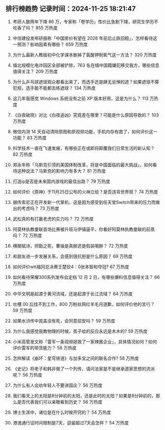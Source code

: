 
## 排行榜趋势 记录时间：2024-11-25 18:21:47
  
  1. 考研人数两年下降 86 万，专家称「卷学历」性价比急剧下降，研究生学历不吃香了吗？ 855 万热度
    
  2. 中信建投发布研报称「中国房价有望在 2026 年前后止跌回稳」，怎样看待这一预测？影响因素有哪些？ 659 万热度
    
  3. 为什么最新人教版初中化学课本删掉了氯酸钾制氧气这一方法？ 320 万热度
    
  4. 缅北规模化电诈园区全部被铲除，763 名在缅中国籍嫌犯移交我方，哪些信息值得关注？ 209 万热度
    
  5. 为什么乒乓球遮球观众都看出来了，而选手还是肆无忌惮的遮？如果遮球不算犯规，选手能不能都去练遮球？ 134 万热度
    
  6. 这几年我感觉 Windows 系统没有之前 XP 版本好用，这是为什么？ 113 万热度
    
  7. 《白夜破晓》对比《白夜追凶》究竟差在哪里？可能是什么原因导致的？ 103 万热度
    
  8. 微信内测 14 天自动清除原图和原视频功能，手机内存有救了，如何评价这一功能？ 83 万热度
    
  9. 科学技术一直在飞速发展，有哪些正在或即将颠覆我们日常生活的新认知？ 82 万热度
    
  10. 郑永年称「马斯克引领的美国体制改革，将是中国面临的最大挑战」，如何看待这种说法？马斯克的影响力有多大？ 81 万热度
    
  11. 打造ip是否是未来国内游戏的最佳出路？ 79 万热度
    
  12. 如何评价《原神》于11月25日公布的火神立绘？是否违背世界观？ 74 万热度
    
  13. 据传索尼正在开发新一代掌机，这是因为感受到任天堂Switch带来的压力而做出的考虑吗？ 73 万热度
    
  14. 武松真的有打赢老虎的实力吗？ 72 万热度
    
  15. 阿莫林执教曼联首场比赛被升班马伊镇逼平，你看好阿莫林执教曼联的前景吗？ 72 万热度
    
  16. 横槊赋诗，师勖之死，曹操是真醉还是假装喝醉？ 72 万热度
    
  17. 和朋友进一步发展关系，会感到很抗拒是什么原因？ 69 万热度
    
  18. 如何评价wtt福冈总决赛王楚钦4：0张本智和夺冠? 67 万热度
    
  19. 如何看待荣耀300系列发布会定档 12 月 2 日，有哪些爆料信息值得关注？ 66 万热度
    
  20. 中华文明是起源于黄河流域，还是起源于长江流域？ 64 万热度
    
  21. 吐槽 00 后找不到工作，800 万粉丝网红羊毛月道歉，如何评价他的言行？ 59 万热度
    
  22. 如果水浒传中晁盖没有死，会同意招安吗？ 59 万热度
    
  23. 为什么我感觉我教物理的时候，孩子给的反应永远是木木的? 59 万热度
    
  24. 小米高管发文称「雷军一条视频拯救了一家辣酱企业」，具体情况如何？如何评价雷军的带货能力？ 58 万热度
    
  25. 怎样解读《崩坏：星穹铁道》与加多宝之间的联名合作? 58 万热度
    
  26. 《史记》将老子和韩非做了一个列传，请问法家是不是继承道家思想的流派呢？ 56 万热度
    
  27. 为什么有人会劝年轻人不要进国企？ 56 万热度
    
  28. 我们看天上的太阳是8分钟前的太阳，还是此时的太阳？如果是8分钟前的，那么是否代表我们可以亲眼看到历史？ 56 万热度
    
  29. 博士生涯中，诸位是在什么时候开窍的？ 54 万热度
    
  30. 港澳通行证时间限制是7天，逗留超过7天会怎样？ 54 万热度
    